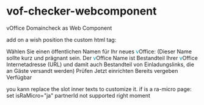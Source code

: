 # vof-checker-webcomponent
vOffice Domaincheck as Web Component

add on a wish position the custom html tag: 

<vof-checker 
            isRaMicro="nein"
            partnerId="1"
            >
            <span slot="label">Wählen Sie einen öffentlichen Namen für Ihr neues <span style="color: rgb(1, 135, 157);">v</span>Office:</span>
            <span slot="feedback">(Dieser Name sollte kurz und prägnant sein. Der <span style="color: rgb(1, 135, 157);">v</span>Office Name ist Bestandteil Ihrer <span style="color: rgb(1, 135, 157);">v</span>Office Internetadresse (URL) und damit auch Bestandteil von Einladungslinks, die an Gäste versandt werden)</span>
            <span slot="button">Prüfen</span>
            <span slot="setup-button">Jetzt einrichten</span>
            <span slot="chip-error">Bereits vergeben</span>
            <span slot="chip-success">Verfügbar</span>
</vof-checker>

you kann replace the slot inner texts to customize it. if is a ra-micro page: set isRaMicro="ja" 
partnerId not supported right moment
